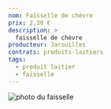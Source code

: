 ```yaml
---
nom: Faisselle de chèvre
prix: 2,30 €
description: >
  faisselle de chèvre
producteur: Jarouilles
contrats: produits-laitiers
tags: 
  - produit laitier
  - faisselle
---
```


![photo du faisselle](faisselle.jpg)
